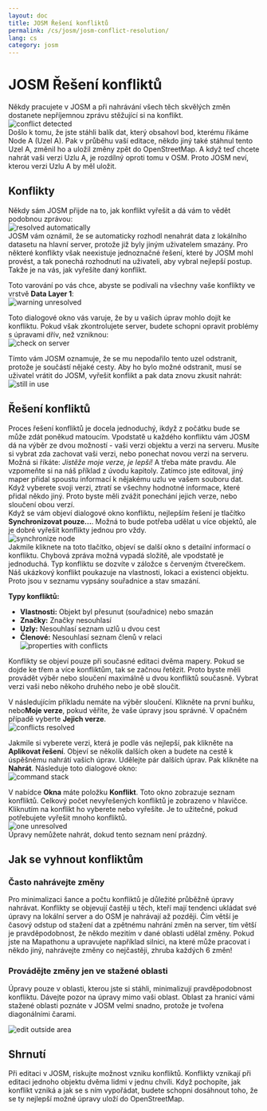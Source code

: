 ```yaml
---
layout: doc
title: JOSM Řešení konfliktů
permalink: /cs/josm/josm-conflict-resolution/
lang: cs
category: josm
---
```


JOSM Řešení konfliktů
====================


Někdy pracujete v JOSM a při nahrávání všech těch skvělých změn dostanete nepříjemnou zprávu stěžující si na konflikt.  
![conflict detected][]  
Došlo k tomu, že jste stáhli balík dat, který obsahovl bod, kterému říkáme Node A (Uzel A). Pak v průběhu vaší editace, někdo jiný také stáhnul tento Uzel A, změnil ho a uložil změny zpět do OpenStreetMap. A když teď chcete nahrát vaši verzi Uzlu A, je rozdílný oproti tomu v OSM. Proto JOSM neví, kterou verzi Uzlu A by měl uložit.  

Konflikty
----------

Někdy sám JOSM přijde na to, jak konflikt vyřešit a dá vám to vědět podobnou zprávou:  
![resolved automatically][]  
JOSM vám oznámil, že se automaticky rozhodl nenahrát data z lokálního datasetu na hlavní server, protože již byly jiným uživatelem smazány. Pro některé konflikty však neexistuje jednoznačné řešení, které by JOSM mohl provést, a tak ponechá rozhodnutí na uživateli, aby vybral nejlepší postup. Takže je na vás, jak vyřešíte daný konflikt.  

Toto varování po vás chce, abyste se podívali na všechny vaše konflikty ve vrstvě **Data Layer 1**:  
![warning unresolved][]  

Toto dialogové okno vás varuje, že by u vašich úprav mohlo dojít ke konfliktu. Pokud však zkontrolujete server, budete schopni opravit problémy s úpravami dřív, než vzniknou:  
![check on server][]  

Tímto vám JOSM oznamuje, že se mu nepodařilo tento uzel odstranit, protože je součástí nějaké cesty. Aby ho bylo možné odstranit, musí se uživatel vrátit do JOSM, vyřešit konflikt a pak data znovu zkusit nahrát:  
![still in use][]  

Řešení konfliktů
--------------------

Proces řešení konfliktů je docela jednoduchý, ikdyž z počátku bude se může zdát poněkud matoucím. Vpodstatě u každého konfliktu vám JOSM dá na výběr ze dvou možností - vaši verzi objektu a verzi na serveru. Musíte si vybrat zda zachovat vaši verzi, nebo ponechat novou verzi na serveru.  
Možná si říkáte: *Jistěže moje verze, je lepší!* A třeba máte pravdu. Ale vzpomeňte si na náš příklad z úvodu kapitoly. Zatímco jste editoval, jiný maper přidal spoustu informací k nějakému uzlu ve vašem souboru dat. Když vyberete svoji verzi, ztratí se všechny hodnotné informace, které přidal někdo jiný. Proto byste měli zvážit ponechání jejich verze, nebo sloučení obou verzí.  
Když se vám objeví dialogové okno konfliktu, nejlepším řešení je tlačítko **Synchronizovat pouze...**. Možná to bude potřeba udělat u více objektů, ale je dobré vyřešit konflikty jednou pro vždy.  
![synchronize node][]  
Jakmile kliknete na toto tlačítko, objeví se další okno s detailní informací o konfliktu. Chybová zpráva možná vypadá složitě, ale vpodstatě je jednoduchá. Typ konfliktu se dozvíte v záložce s červeným čtverečkem. Náš ukázkový konflikt poukazuje na vlastnosti, lokaci a existenci objektu. Proto jsou v seznamu vypsány souřadnice a stav smazání.  

**Typy konfliktů:**

- **Vlastnosti:**  Objekt byl přesunut (souřadnice) nebo smazán  
- **Značky:**  Značky nesouhlasí  
- **Uzly:**  Nesouhlasí seznam uzlů u dvou cest  
- **Členové:**  Nesouhlasí seznam členů v relaci  
![properties with conflicts][]  

Konflikty se objeví pouze při současné editaci dvěma mapery. Pokud se dojde ke třem a více konfliktům, tak se začnou řetězit. Proto byste měli provádět výběr nebo sloučení maximálně u dvou konfliktů současně. Vybrat verzi vaši nebo někoho druhého nebo je obě sloučit.   

V následujícím příkladu nemáte na výběr sloučení. Klikněte na první buňku, nebo**Moje verze**, pokud věříte, že vaše úpravy jsou správné. V opačném případě vyberte **Jejich verze**.  
![conflicts resolved][]  

Jakmile si vyberete verzi, která je podle vás nejlepší, pak klikněte na **Aplikovat řešení**. Objeví se několik dalších oken a budete na cestě k úspěšnému nahrátí vašich úprav. Udělejte pár dalších úprav. Pak klikněte na **Nahrát**. Následuje toto dialogové okno:  
![command stack][]  

V nabídce **Okna** máte položku **Konflikt**. Toto okno zobrazuje seznam konfliktů. Celkový počet nevyřešených konfliktů je zobrazeno v hlavičce. Kliknutím na konflikt ho vyberete nebo vyřešíte. Je to užitečné, pokud potřebujete vyřešit mnoho konfliktů.  
![one unresolved][]  
Úpravy nemůžete nahrát, dokud tento seznam není prázdný.  

Jak se vyhnout konfliktům
------------------------

### Často nahrávejte změny

Pro minimalizaci šance a počtu konfliktů je důležité průběžně úpravy nahrávat. Konflikty se objevují častěji u těch, kteří mají tendenci ukládat své úpravy na lokální server a do OSM je nahrávají až později. Čím větší je časový odstup od stažení dat a zpětnému nahrání změn na server, tím větší je pravděpodobnost, že někdo mezitím v dané oblasti udělal změny. Pokud jste na Mapathonu a upravujete například silnici, na které může pracovat i někdo jiný, nahrávejte změny co nejčastěji, zhruba každých 6 změn!  

### Provádějte změny jen ve stažené oblasti

Úpravy pouze v oblasti, kterou jste si stáhli, minimalizují pravděpodobnost konfliktu. Dávejte pozor na úpravy mimo vaši oblast. Oblast za hranicí vámi stažené oblasti poznáte v JOSM velmi snadno, protože je tvořena diagonálními čarami.  

![edit outside area][]  

Shrnutí
--------
Při editaci v JOSM, riskujte možnost vzniku konfliktů. Konflikty vznikají při editaci jednoho objektu dvěma lidmi v jednu chvíli. Když pochopíte, jak konflikt vzniká a jak se s ním vypořádat, budete schopni dosáhnout toho, že se ty nejlepší možné úpravy uloží do OpenStreetMap.  


<!-- More stuff, could go into an additional chapter - DO NOT TRANSLATE
## Dodatek. Několik konkrétních konfliktů

### Konflikty značek

Pokud jsou tagy jedné verze objektu jiné než tagy
druhé verze, v dialogovém okně Konfliktů se zobrazí ![]({{site.baseurl}}/images/intermediate/en_conflict_resolution_image08.png) v
záložce Značky. Klikněte na záložku a tím si vyvoláte dialog pro vyřešení konfliktů se
značkou.

V tomto dialogu jsou tři tabulky, z leva do prava:

1. Moje verze: zobrazuje značky první verze objektu, které se podílejí na
    konfliktu. Obvykle jsou to značky verze objektu,
    kterou máte v lokálním data setu.
2. Sloučené verze: zobrazuje sloučené značky. Tato tabulka je zpočátku
    prázdná. Čím více konfliktů značek vyřešíte, tím více hodnot značek
    se v této tabulce objeví.
3. Jejich verze: zobrazuje značky v druhé verzi objektu
    podílející se na konfliktu. Jsou to obvykle značky
    verze objektu, která je momentálně uložena na serveru.

V příkladu níže mají obě verze značku "name". Hodnota
u obou verzí objektu je různá a proto JOSM podkreslí
daný řádek červenou barvou. Hodnota první verze je
"Secondary School" a druhá verze má hodnotu "Elementary
School". Vy teď musíte rozhodnout, kterou verzi hodnoty si necháte
a kterou zrušíte.

![]({{site.baseurl}}/images/intermediate/en_conflict_resolution_image07.png)

Klikněte na hodnotu, kterou si chcete ponechat, v příkladu je to
hodnota vlevo. Pokud na hodnotu kliknete dvakrát nebo kliknete na
![]({{site.baseurl}}/images/intermediate/en_conflict_resolution_image21.png), tak si danou hodnotu ponecháte a zrušíte
tu druhou. Tabulka uprostřed nyní obsahuje hodnotu, kterou zachováte
a pozadí se změní na zelené.

![]({{site.baseurl}}/images/intermediate/en_conflict_resolution_image10.png)

Až se tlačítko Apply Resolutionis aktivuje, můžete uložit své rozhodnutí.
Hodnoty, které jste vybrali, budou aplikovány a dialog se zavře.

![]({{site.baseurl}}/images/intermediate/en_conflict_resolution_image03.png)

## Řešení rozdílů v seznam uzlů dvou variant cest

Pokud vidíte symbol ![]({{site.baseurl}}/images/intermediate/en_conflict_resolution_image08.png) v záložce Uzly potom
musíte vyřešit rozdíly v seznamu
[uzlů](http://josm.openstreetmap.de/wiki/Help/Concepts/Object) dvou
[cest](http://josm.openstreetmap.de/wiki/Help/Concepts/Object).
V příslušném panelu jsou tři sloupce (podívejte se na obrázek níže).

1. tabulka vlevo zobrazuje seznam uzlů lokální
    verze objektu
2. tabulka vpravo obsahuje seznam uzlů na serveru
    verze objektu
3. tabulka uprostřed zobrazuje seznam uzlů sloučených cest

Zpočátku je prostřední tabulky prázdná. Vy se teď musíte rozhodnout, které uzly
ponecháte z lokální databáze (tabulka vlevo) a které z
databáze na serveru (tabulka vpravo).

![]({{site.baseurl}}/images/intermediate/en_conflict_resolution_image24.png)

### Běžný průběh

Běžný průběh řešení konfliktů v seznamu uzlů dvou
[verzí
objektu](http://josm.openstreetmap.de/wiki/Help/Concepts/Object) se skládá
ze tří kroků:

1. Vyberete uzly z jedné verze objektu a uspořádáte výsledný seznam
    uzlů, pokud je to nutné.
2. Potvrdíte výsledný seznam uzlů kliknutím na tlačítko
    ![]({{site.baseurl}}/images/intermediate/en_conflict_resolution_image16.png). Jakmile seznam potvrdíte,
    oznámíte tím JOSM, že jsou všechny konflikty v seznamu vyřešeny.
3. Aplikujete rozhodnutí.

### Jednoduché řešení: Použijte seznam uzlů lokální verze objektu

Následující příklad ukazuje řešení, ve kterém se rozhodnete, ponechat všechny uzly ve stejném tvaru, jako má lokální verze objektu.

- Zaprvé, vyberte všechny elementy v levé tabulce (buď pomocí myši nebo 
    zmáčknutím Ctrl-A v tabulce) (podívejte se na následující snímek obrazovky):

    ![]({{site.baseurl}}/images/intermediate/en_conflict_resolution_image04.png)

- Poté klikněte na 
    ![]({{site.baseurl}}/images/intermediate/en_conflict_resolution_image19.png)
    pro zkopírování vybraných uzlů do prostřední tabulky ke sloučeným uzlům:

    ![]({{site.baseurl}}/images/intermediate/en_conflict_resolution_image01.png)

- Nakonec, klikněte na
    ![]({{site.baseurl}}/images/intermediate/en_conflict_resolution_image16.png)
    k uložení výsledného sloučeného seznamu uzlů:

    ![]({{site.baseurl}}/images/intermediate/en_conflict_resolution_image20.png)

    Symbol v záložce uzlů se nyní změnil na 
    ![]({{site.baseurl}}/images/intermediate/en_conflict_resolution_image00.png)
    a vy můžete aplikovat změnit, které jste uložili.

### Pomoc při porovnávání seznamu uzlů

Může být těžké najít rozdíly mezi seznamem uzlů dvou verzí objektu, zvláště u cest s velkým množstvím uzlů.

Dialog konfliktu vám pomáhá nalézt rozdíly. Může porovnat dva seznamy uzlů ("náš" seznam, seznam sloučených uzlů a "jejich" seznam) a vykreslit rozdíly mezi nimi pomocí určité barvy pozadí.

Z následujícího dvouokna si můžete vybrat, který pár seznamu uzlů chcete porovnat:

![]({{site.baseurl}}/images/intermediate/en_conflict_resolution_image15.png)

1. Náš s jejich: porovná levou a pravou tabulku
    v dialogu konfliktu.
2. Naši se sloučenou: porovná levou tabulku s prostřední v
    dialogu konfliktu.
3. Jejich a sloučenou: porovná pravou tabulku s prostřední.
    v dialogu konfliktu.

V závislosti na umístění uzlů v seznamu se použijí různé barvy
na pozadí:

1. Uzel se nachází pouze v tomto seznamu. Není v tom druhém:
    ![]({{site.baseurl}}/images/intermediate/en_conflict_resolution_image13.png)
2. Uzel je v obou seznamech, ale je na jiné pozici:
    ![]({{site.baseurl}}/images/intermediate/en_conflict_resolution_image02.png)
3. Bílé pozadí znamená, že uzel je v obou seznamech na stejné
    pozici.

    ![]({{site.baseurl}}/images/intermediate/en_conflict_resolution_image17.png)

-->

[conflict detected]: /images/josm/conflict-detected.png
[resolved automatically]: /images/josm/resolved-automatically.png
[warning unresolved]: /images/josm/warning-unresolved.png
[check on server]: /images/josm/check-on-server.png
[still in use]: /images/josm/still-in-use.png
[synchronize node]: /images/josm/synchronize-node.png
[properties with conflicts]: /images/josm/properties-with-conflicts.png
[conflicts resolved]: /images/josm/conflicts-resolved.png
[synchronize node]: /images/josm/synchronize-node.png
[command stack]: /images/josm/command-stack.png
[one unresolved]: /images/josm/one-unresolved.png
[edit outside area]: /images/josm/edit-outside-area.png